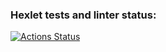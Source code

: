 ### Hexlet tests and linter status:
[![Actions Status](https://github.com/vasemenov/sql-for-developers-project-136/actions/workflows/hexlet-check.yml/badge.svg)](https://github.com/vasemenov/sql-for-developers-project-136/actions)